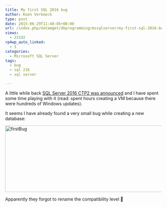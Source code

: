 ```yaml
---
title: My first SQL 2016 bug
author: Koen Verbeeck
type: post
date: 2015-06-29T11:40:05+00:00
url: /index.php/datamgmt/dbprogramming/mssqlserver/my-first-sql-2016-bug/
views:
  - 23192
rp4wp_auto_linked:
  - 1
categories:
  - Microsoft SQL Server
tags:
  - bug
  - sql 216
  - sql server

---
```

A little while back [SQL Server 2016 CTP2 was announced][1] and I have spent some time playing with it (read: spent hours creating a VM because there were hundreds of Windows updates).
  
It seems I have already found a very small bug while creating a new database:

[<img class="alignnone size-full wp-image-3430" src="/wp-content/uploads/2015/06/firstBug.png" alt="firstBug" width="704" height="214" srcset="/wp-content/uploads/2015/06/firstBug.png 704w, /wp-content/uploads/2015/06/firstBug-300x91.png 300w" sizes="(max-width: 704px) 100vw, 704px" />][2]

Apparently they forgot to rename the compatibility level 🙂

 [1]: /index.php/datamgmt/dbprogramming/mssqlserver/sql-2016-preview-has-been-released/
 [2]: /wp-content/uploads/2015/06/firstBug.png